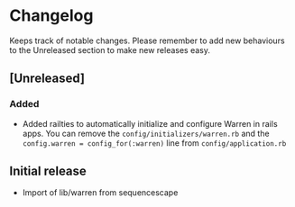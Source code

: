 # Changelog

Keeps track of notable changes. Please remember to add new behaviours to the
Unreleased section to make new releases easy.

## [Unreleased]

### Added

- Added railties to automatically initialize and configure Warren in rails apps.
  You can remove the `config/initializers/warren.rb` and the `config.warren = config_for(:warren)`
  line from `config/application.rb`

## Initial release

- Import of lib/warren from sequencescape
